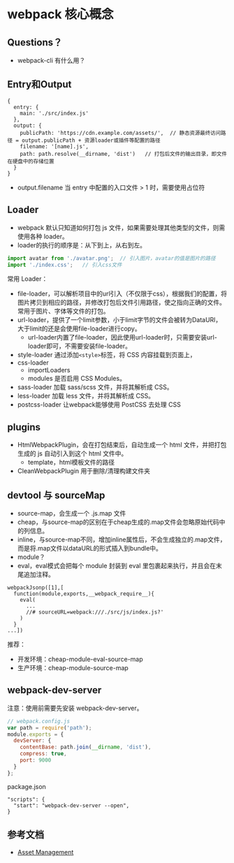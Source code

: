 # webpack 核心概念

## Questions？
- webpack-cli 有什么用？

## Entry和Output
```
{
  entry: {
    main: './src/index.js'
  },
  output: {
    publicPath: 'https://cdn.example.com/assets/',  // 静态资源最终访问路径 = output.publicPath + 资源loader或插件等配置的路径
    filename: '[name].js',
    path: path.resolve(__dirname, 'dist')   // 打包后文件的输出目录，即文件在硬盘中的存储位置
  }
}
```
- output.filename 当 entry 中配置的入口文件 > 1 时，需要使用占位符

## Loader
- webpack 默认只知道如何打包 js 文件，如果需要处理其他类型的文件，则需使用各种 loader。
- loader的执行的顺序是：从下到上，从右到左。
```js
import avatar from './avatar.png';  // 引入图片，avatar的值是图片的路径
import './index.css';   // 引入css文件
```
常用 Loader：
- file-loader，可以解析项目中的url引入（不仅限于css），根据我们的配置，将图片拷贝到相应的路径，并修改打包后文件引用路径，使之指向正确的文件。常用于图片、字体等文件的打包。
- url-loader，提供了一个limit参数，小于limit字节的文件会被转为DataURl，大于limit的还是会使用file-loader进行copy。
    - url-loader内置了file-loader，因此使用url-loader时，只需要安装url-loader即可，不需要安装file-loader。
- style-loader 通过添加```<style>```标签，将 CSS 内容挂载到页面上，
- css-loader
  - importLoaders
  - modules 是否启用 CSS Modules。
- sass-loader 加载 sass/scss 文件，并将其解析成 CSS。
- less-loader 加载 less 文件，并将其解析成 CSS。
- postcss-loader 让webpack能够使用 PostCSS 去处理 CSS

## plugins
- HtmlWebpackPlugin，会在打包结束后，自动生成一个 html 文件，并把打包生成的 js 自动引入到这个 html 文件中。
  - template，html模板文件的路径
- CleanWebpackPlugin 用于删除/清理构建文件夹

## devtool 与 sourceMap
- source-map，会生成一个 .js.map 文件
- cheap，与source-map的区别在于cheap生成的.map文件会忽略原始代码中的列信息。
- inline，与source-map不同，增加inline属性后，不会生成独立的.map文件，而是将.map文件以dataURL的形式插入到bundle中。
- module？
- eval，eval模式会把每个 module 封装到 eval 里包裹起来执行，并且会在末尾追加注释。
```
webpackJsonp([1],[
  function(module,exports,__webpack_require__){
    eval(
      ...
      //# sourceURL=webpack:///./src/js/index.js?'
    )
  }
...])
```
推荐：
- 开发环境：cheap-module-eval-source-map
- 生产环境：cheap-module-source-map

## webpack-dev-server
注意：使用前需要先安装 webpack-dev-server。
```js
// webpack.config.js
var path = require('path');
module.exports = {
  devServer: {
    contentBase: path.join(__dirname, 'dist'),
    compress: true,
    port: 9000
  }
};
```
package.json
```
"scripts": {
  "start": "webpack-dev-server --open",
}
```

## 参考文档
- [Asset Management](https://webpack.js.org/guides/asset-management/)

